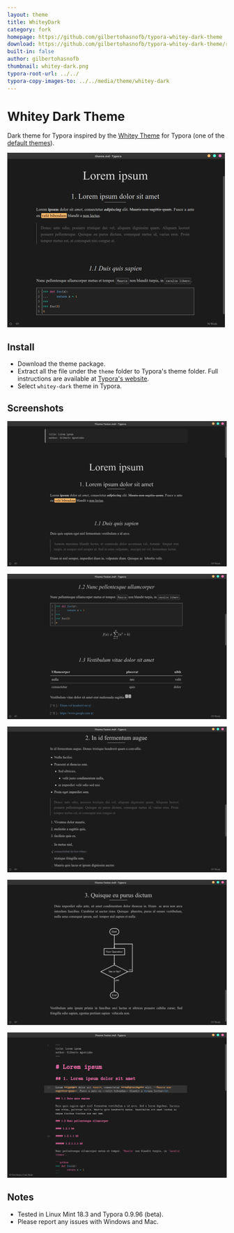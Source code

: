 ```yaml
---
layout: theme
title: WhiteyDark
category: fork
homepage: https://github.com/gilbertohasnofb/typora-whitey-dark-theme
download: https://github.com/gilbertohasnofb/typora-whitey-dark-theme/releases/latest
built-in: false
author: gilbertohasnofb
thumbnail: whitey-dark.png
typora-root-url: ../../
typora-copy-images-to: ../../media/theme/whitey-dark
---
```


# Whitey Dark Theme

Dark theme for Typora inspired by the [Whitey Theme](https://github.com/typora/typora-default-themes/blob/master/themes/whitey.css) for Typora (one of the [default themes](https://github.com/typora/typora-default-themes)).

![thumbnail](/media/theme/whitey-dark/thumbnail-whitey-dark.jpg)

## Install

* Download the theme package.
* Extract all the file under the `theme` folder to Typora's theme folder. Full instructions are available at [Typora's website](http://theme.typora.io/doc/Install-Theme/).
* Select `whitey-dark` theme in Typora.

## Screenshots

![image-whitey-dark1](/media/theme/whitey-dark/whitey-dark1.png)

![image-whitey-dark2](/media/theme/whitey-dark/whitey-dark2.png)

![image-whitey-dark3](/media/theme/whitey-dark/whitey-dark3.png)

![image-whitey-dark4](/media/theme/whitey-dark/whitey-dark4.png)

![image-whitey-dark-sourcecode](/media/theme/whitey-dark/whitey-dark-sourcecode.png)

## Notes

* Tested in Linux Mint 18.3 and Typora 0.9.96 (beta). 
* Please report any issues with Windows and Mac.

